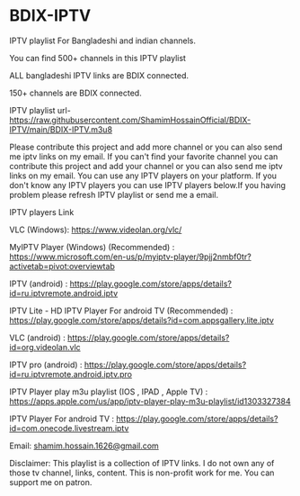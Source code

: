 # BDIX-IPTV
IPTV playlist For Bangladeshi and indian channels.

You can find 500+ channels in this IPTV playlist

ALL bangladeshi IPTV links are BDIX connected.

150+ channels are BDIX connected.

IPTV playlist url- https://raw.githubusercontent.com/ShamimHossainOfficial/BDIX-IPTV/main/BDIX-IPTV.m3u8

Please contribute this project and add more channel or you can also send me iptv links on my email. If you can't find your favorite channel you can contribute this project and add your channel or you can also send me iptv links on my email. You can use any IPTV players on your platform. If you don't know any IPTV players you can use IPTV players below.If you having problem please refresh IPTV playlist or send me a email.

IPTV players Link

VLC (Windows): https://www.videolan.org/vlc/

MyIPTV Player (Windows) (Recommended) : https://www.microsoft.com/en-us/p/myiptv-player/9pjj2nmbf0tr?activetab=pivot:overviewtab

IPTV (android) : https://play.google.com/store/apps/details?id=ru.iptvremote.android.iptv 

IPTV Lite - HD IPTV Player For android TV (Recommended) : https://play.google.com/store/apps/details?id=com.appsgallery.lite.iptv

VLC (android) : https://play.google.com/store/apps/details?id=org.videolan.vlc

IPTV pro (android) : https://play.google.com/store/apps/details?id=ru.iptvremote.android.iptv.pro

IPTV Player play m3u playlist (IOS , IPAD , Apple TV) : https://apps.apple.com/us/app/iptv-player-play-m3u-playlist/id1303327384

IPTV Player For android TV : https://play.google.com/store/apps/details?id=com.onecode.livestream.iptv


Email: shamim.hossain.1626@gmail.com

Disclaimer: This playlist is a collection of IPTV links. I do not own any of those tv channel, links, content. This is non-profit work for me. You can support me on patron.
